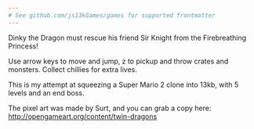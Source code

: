 ```yaml
---
# See github.com/js13kGames/games for supported frontmatter
---
```

Dinky the Dragon must rescue his friend Sir Knight from the Firebreathing Princess!

Use arrow keys to move and jump, z to pickup and throw crates and monsters. 
Collect chillies for extra lives.

This is my attempt at squeezing a Super Mario 2 clone into 13kb, with 5 levels and an end boss.

The pixel art was made by Surt, and you can grab a copy here:
http://opengameart.org/content/twin-dragons